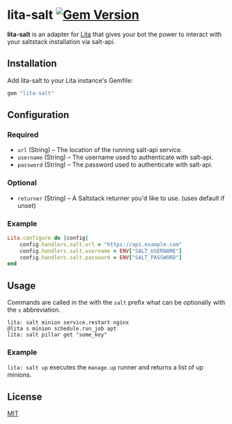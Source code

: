 # lita-salt [![Gem Version](https://badge.fury.io/rb/lita-salt.svg)](http://badge.fury.io/rb/lita-salt)

**lita-salt** is an adapter for [Lita](https://www.lita.io) that gives your bot the power to interact with your saltstack installation via salt-api.

## Installation

Add lita-salt to your Lita instance's Gemfile:

``` ruby
gem "lita-salt"
```

## Configuration

### Required

* `url` (String) – The location of the running salt-api service.
* `username` (String) – The username used to authenticate with salt-api.
* `password` (String) – The password used to authenticate with salt-api.

### Optional

* `returner` (String) – A Saltstack returner you'd like to use. (uses default if unset)

### Example

``` ruby
Lita.configure do |config|
    config.handlers.salt.url = "https://api.example.com"
    config.handlers.salt.username = ENV["SALT_USERNAME"]
    config.handlers.salt.password = ENV["SALT_PASSWORD"]
end
```

## Usage

Commands are called in the with the `salt` prefix what can be optionally with the `s` abbreviation.

```shell
lita: salt minion service.restart nginx
@lita s minion schedule.run_job apt
lita: salt pillar get "some_key"
```

### Example

`lita: salt up` executes the `manage.up` runner and returns a list of up minions.

## License

[MIT](http://opensource.org/licenses/MIT)

